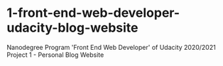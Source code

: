 # 1-front-end-web-developer-udacity-blog-website
Nanodegree Program 'Front End Web Developer' of Udacity 2020/2021
Project 1 - Personal Blog Website
